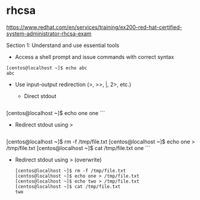 # rhcsa

https://www.redhat.com/en/services/training/ex200-red-hat-certified-system-administrator-rhcsa-exam

Section 1: Understand and use essential tools
- Access a shell prompt and issue commands with correct syntax
```
[centos@localhost ~]$ echo abc
abc
```
- Use input-output redirection (>, >>, |, 2>, etc.)
  - Direct stdout

    ```
[centos@localhost ~]$ echo one
one
    ```
  - Redirect stdout using >

    ```
  [centos@localhost ~]$ rm -f /tmp/file.txt
  [centos@localhost ~]$ echo one > /tmp/file.txt
  [centos@localhost ~]$ cat /tmp/file.txt
  one
    ```
  - Redirect stdout using > (overwrite)

    ```
    [centos@localhost ~]$ rm -f /tmp/file.txt
    [centos@localhost ~]$ echo one > /tmp/file.txt
    [centos@localhost ~]$ echo two > /tmp/file.txt
    [centos@localhost ~]$ cat /tmp/file.txt
    two
    ```
